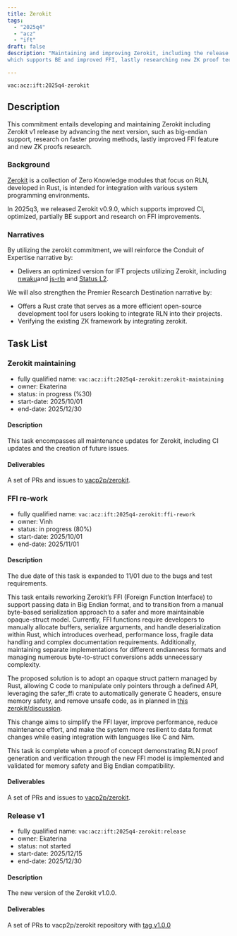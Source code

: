 ```yaml
---
title: Zerokit
tags:
  - "2025q4"
  - "acz"
  - "ift"
draft: false
description: "Maintaining and improving Zerokit, including the release of version v1.0.0,
which supports BE and improved FFI, lastly researching new ZK proof techniques"

---
```


`vac:acz:ift:2025q4-zerokit`
## Description

This commitment entails developing and maintaining Zerokit
including Zerokit v1 release by advancing the next version, such as
big-endian support, research on faster proving methods,
lastly improved FFI feature and new ZK proofs research. 

### Background

[Zerokit](https://github.com/vacp2p/zerokit) is a collection of Zero Knowledge modules
that focus on RLN, developed in Rust, is intended for integration with various system programming environments.

In 2025q3, we released Zerokit v0.9.0, which supports improved CI, optimized, partially BE support and research on FFI improvements. 

### Narratives

By utilizing the zerokit commitment, we will reinforce the Conduit of Expertise narrative by:
* Delivers an optimized version for IFT projects utilizing Zerokit, 
including [nwaku](https://github.com/waku-org/nwaku)and [js-rln](https://github.com/waku-org/js-rln)
and [Status L2](https://docs.status.network/).

We will also strengthen the Premier Research Destination narrative by:
* Offers a Rust crate that serves as a more efficient open-source development tool for users looking to integrate RLN into their projects. 
* Verifying the existing ZK framework by integrating zerokit. 

## Task List

### Zerokit maintaining

* fully qualified name: `vac:acz:ift:2025q4-zerokit:zerokit-maintaining`
* owner: Ekaterina
* status: in progress (%30)
* start-date: 2025/10/01
* end-date: 2025/12/30

#### Description
This task encompasses all maintenance updates for Zerokit, including CI updates and the creation of future issues.

#### Deliverables
A set of PRs and issues to [vacp2p/zerokit](https://github.com/vacp2p/zerokit/). 

### FFI re-work

* fully qualified name: `vac:acz:ift:2025q4-zerokit:ffi-rework`
* owner: Vinh
* status: in progress (80%)
* start-date: 2025/10/01
* end-date: 2025/11/01

#### Description
The due date of this task is expanded to 11/01 due to the bugs and test requirements.

This task entails reworking Zerokit’s FFI (Foreign Function Interface) to support passing data in Big Endian format,
and to transition from a manual byte-based serialization approach to a safer and more maintainable opaque-struct model.
Currently, FFI functions require developers to manually allocate buffers, serialize arguments,
and handle deserialization within Rust, which introduces overhead, performance loss, fragile data handling
and complex documentation requirements.
Additionally, maintaining separate implementations for different endianness formats
and managing numerous byte-to-struct conversions adds unnecessary complexity.

The proposed solution is to adopt an opaque struct pattern managed by Rust,
allowing C code to manipulate only pointers through a defined API, leveraging the safer_ffi crate
to automatically generate C headers, ensure memory safety, and remove unsafe code, 
as in planned in [this zerokit/discussion](https://github.com/vacp2p/zerokit/discussions/336).

This change aims to simplify the FFI layer, improve performance, reduce maintenance effort,
and make the system more resilient to data format changes while easing integration with languages like C and Nim.

This task is complete when a proof of concept demonstrating RLN proof generation
and verification through the new FFI model is implemented and validated
for memory safety and Big Endian compatibility.

#### Deliverables
A set of PRs and issues to [vacp2p/zerokit](https://github.com/vacp2p/zerokit/). 

### Release v1

* fully qualified name: `vac:acz:ift:2025q4-zerokit:release`
* owner: Ekaterina
* status: not started 
* start-date: 2025/12/15
* end-date: 2025/12/30

#### Description
The new version of the Zerokit v1.0.0.

#### Deliverables
A set of PRs to vacp2p/zerokit repository with [tag v1.0.0](https://github.com/vacp2p/zerokit/releases/tag/v1.0.0)